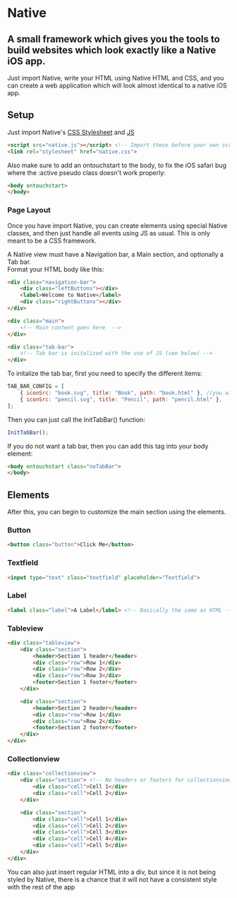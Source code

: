 # Native
## A small framework which gives you the tools to build websites which look exactly like a Native iOS app.

Just import Native, write your HTML using Native HTML and CSS, and you can create a web application which will look almost identical to a native iOS app.

## Setup
Just import Native's [CSS Stylesheet](Src/native.css) and [JS](Src/native.js)
```html
<script src="native.js"></script> <!-- Import these before your own scripts -->
<link rel="stylesheet" href="native.css">
```

Also make sure to add an ontouchstart to the body, to fix the iOS safari bug where the :active pseudo class doesn't work properly:
```html
<body ontouchstart>
</body>
```

### Page Layout
Once you have import Native, you can create elements using special Native classes, and then just handle all events using JS as usual. This is only meant to be a CSS framework.

A Native view must have a Navigation bar, a Main section, and optionally a Tab bar.\
Format your HTML body like this:
```html
<div class="navigation-bar">
    <div class="leftButtons"></div>
    <label>Welcome to Native</label>
    <div class="rightButtons"></div>
</div>

<div class="main">
    <!-- Main content goes here  -->
</div>

<div class="tab-bar">
    <!-- Tab bar is initalized with the use of JS (see below) -->
</div>
```

To initalize the tab bar, first you need to specify the different items:
```javascript
TAB_BAR_CONFIG = [
    { iconSrc: "book.svg", title: "Book", path: "book.html" }, //you will need to have these icons and html files stored locally
    { iconSrc: "pencil.svg", title: "Pencil", path: "pencil.html" },
];
```
Then you can just call the InitTabBar() function:
```javascript
InitTabBar();
```

If you do not want a tab bar, then you can add this tag into your body element:
```html
<body ontouchstart class="noTabBar">
</body>
```

## Elements
After this, you can begin to customize the main section using the elements.

### Button
```html
<button class="button">Click Me</button>
```

### Textfield
```html
<input type="text" class="textfield" placeholder="Textfield">
```

### Label
```html
<label class="label">A Label</label> <!-- Basically the same as HTML -->
```


### Tableview
```html
<div class="tableview">
    <div class="section">
        <header>Section 1 header</header>
        <div class="row">Row 1</div>
        <div class="row">Row 2</div>
        <div class="row">Row 3</div>
        <footer>Section 1 footer</footer>
    </div>

    <div class="section">
        <header>Section 2 header</header>
        <div class="row">Row 1</div>
        <div class="row">Row 2</div>
        <footer>Section 2 footer</footer>
    </div>
</div>
```

### Collectionview
```html
<div class="collectionview">
    <div class="section"> <!-- No headers or footers for collectionviews-->
        <div class="cell">Cell 1</div>
        <div class="cell">Cell 2</div>
    </div>

    <div class="section">
        <div class="cell">Cell 1</div>
        <div class="cell">Cell 2</div>
        <div class="cell">Cell 3</div>
        <div class="cell">Cell 4</div>
        <div class="cell">Cell 5</div>
    </div>
</div>
```

You can also just insert regular HTML into a div, but since it is not being styled by Native, there is a chance that it will not have a consistent style with the rest of the app